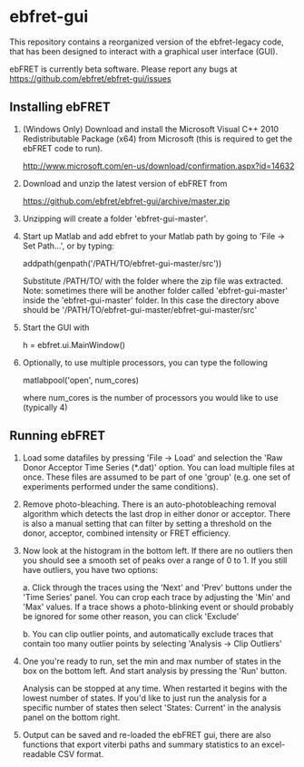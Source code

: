ebfret-gui
==========

This repository contains a reorganized version of the ebfret-legacy code, that has been designed to interact with a graphical user interface (GUI). 

ebFRET is currently beta software. Please report any bugs at https://github.com/ebfret/ebfret-gui/issues 


Installing ebFRET
--

1.  (Windows Only) Download and install the Microsoft Visual C++ 2010 Redistributable Package (x64) from Microsoft (this is required to get the ebFRET code to run).

    http://www.microsoft.com/en-us/download/confirmation.aspx?id=14632

2.  Download and unzip the latest version of ebFRET from

    https://github.com/ebfret/ebfret-gui/archive/master.zip

3.  Unzipping will create a folder 'ebfret-gui-master'.

4.  Start up Matlab and add ebfret to your Matlab path by going to 'File -> Set Path…', or by typing:

    addpath(genpath('/PATH/TO/ebfret-gui-master/src'))

    Substitute /PATH/TO/ with the folder where the zip file was extracted. Note: sometimes there will be another folder called 'ebfret-gui-master' inside the 'ebfret-gui-master' folder. In this case the directory above should be '/PATH/TO/ebfret-gui-master/ebfret-gui-master/src'

5.  Start the GUI with 

    h = ebfret.ui.MainWindow()

6.  Optionally, to use multiple processors, you can type the following

    matlabpool('open', num_cores)

    where num_cores is the number of processors you would like to use (typically 4)


Running ebFRET
--

1.  Load some datafiles by pressing 'File -> Load' and selection the 'Raw Donor Acceptor Time Series (*.dat)' option. You can load multiple files at once. These files are assumed to be part of one 'group' (e.g. one set of experiments performed under the same conditions). 

2.  Remove photo-bleaching. There is an auto-photobleaching removal algorithm which detects the last drop in either donor or acceptor. There is also a manual setting that can filter by setting a threshold on the donor, acceptor, combined intensity or FRET efficiency.

3.  Now look at the histogram in the bottom left. If there are no outliers then you should see a smooth set of peaks over a range of 0 to 1. If you still have outliers, you have two options:

    a.  Click through the traces using the 'Next' and 'Prev' buttons under the 'Time Series' panel. You can crop each trace by adjusting the 'Min' and 'Max' values. If a trace shows a photo-blinking event or should probably be ignored for some other reason, you can click 'Exclude'

    b.  You can clip outlier points, and automatically exclude traces that contain too many outlier points by selecting 'Analysis -> Clip Outliers' 

4. One you're ready to run, set the min and max number of states in the box on the bottom left. And start analysis by pressing the 'Run' button.

    Analysis can be stopped at any time. When restarted it begins with the lowest number of states. If you'd like to just run the analysis for a specific number of states then select 'States: Current' in the analysis panel on the bottom right. 

5. Output can be saved and re-loaded the ebFRET gui, there are also functions that export viterbi paths and summary statistics to an excel-readable CSV format.

